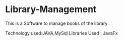 # Library-Management
This is a Software to manage books of the library

Technology used:JAVA,MySql
Libraries Used : JavaFx
